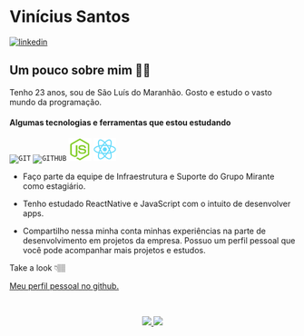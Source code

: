 

# Vinícius Santos





[![linkedin](https://i.ibb.co/RyZx12b/linkedin.png)](https://www.linkedin.com/in/vinisantosn)



##  Um pouco sobre mim 🤙🏽
Tenho 23 anos, sou de São Luís do Maranhão. Gosto e estudo o vasto mundo da programação.  


####  Algumas tecnologias e ferramentas que estou estudando 


<code><img width="40px" src="https://cdn.jsdelivr.net/gh/devicons/devicon/icons/git/git-original.svg" title = "GIT"/></code>
<code><img width="40px" src="https://cdn.jsdelivr.net/gh/devicons/devicon/icons/github/github-original.svg" title = "GITHUB"/></code>
<code><img width="40px" src="https://github.com/devicons/devicon/blob/v2.15.1/icons/nodejs/nodejs-original.svg" title = "NODEJS"/></code>
<code><img width="40px" src="https://github.com/devicons/devicon/blob/v2.15.1/icons/react/react-original.svg" title = "REACT"/></code>



- Faço parte da equipe de Infraestrutura e Suporte do Grupo Mirante como estagiário. 

- Tenho estudado ReactNative e JavaScript com o intuito de desenvolver apps. 

- Compartilho nessa minha conta minhas experiências na parte de desenvolvimento em projetos da empresa. Possuo um perfil pessoal que você pode acompanhar mais projetos e estudos. 

Take a look 👇🏽

[Meu perfil pessoal no github. ](https://github.com/vinisantosn)

<br/>

<p align="center">
<a href="https://github.com/vinimirante">
  <img height="180em" src="https://github-readme-stats-eight-theta.vercel.app/api?username=vinimirante&show_icons=true&theme=algolia&include_all_commits=true&count_private=true"/>
  <img height="180em" src="https://github-readme-stats-eight-theta.vercel.app/api/top-langs/?username=vinimirante&layout=compact&langs_count=8&theme=algolia"/>
</a>
</p>


